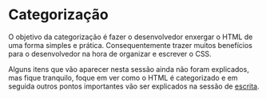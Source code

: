 # Categorização
O objetivo da categorização é fazer o desenvolvedor enxergar o HTML de uma forma simples e prática. Consequentemente trazer muitos benefícios para o desenvolvedor na hora de organizar e escrever o CSS.

Alguns itens que vão aparecer nesta sessão ainda não foram explicados, mas fique tranquilo, foque em ver como o HTML é categorizado e em seguida outros pontos importantes vão ser explicados na sessão de [escrita](../writing/).